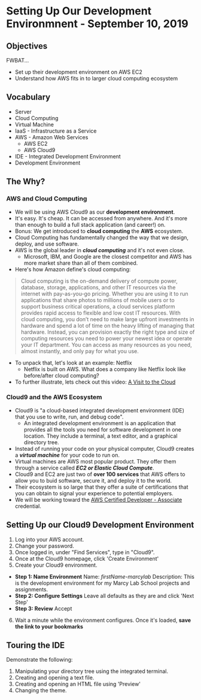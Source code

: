 # Setting Up Our Development Environmnent - September 10, 2019

## Objectives
FWBAT...
* Set up their development environment on AWS EC2
* Understand how AWS fits in to larger cloud computing ecosystem 

## Vocabulary
* Server
* Cloud Computing
* Virtual Machine
* IaaS - Infrastructure as a Service
* AWS - Amazon Web Services
  - AWS EC2
  - AWS Cloud9
* IDE - Integrated Development Environment
* Development Environment

## The Why?
### AWS and Cloud Computing
* We will be using AWS Cloud9 as our **development environment**.
* It's easy. It's cheap. It can be accessed from anywhere. And it's more than enough to build a full stack application (and career!) on.
* Bonus: We get introduced to **cloud computing** the **AWS** ecosystem.
* Cloud Computing has fundamentally changed the way that we design, deploy, and use software.
* AWS is the global leader in **_cloud computing_** and it's not even close.
  * Microsoft, IBM, and Google are the closest competitor and AWS has more market share than all of them combined.
* Here's how Amazon define's cloud computing:
> Cloud computing is the on-demand delivery of compute power, database, storage, applications, and other IT resources via the internet with pay-as-you-go pricing.
> Whether you are using it to run applications that share photos to millions of mobile users or to support business critical operations, a cloud services platform provides rapid access to flexible and low cost IT resources. With cloud computing, you don’t need to make large upfront investments in hardware and spend a lot of time on the heavy lifting of managing that hardware. Instead, you can provision exactly the right type and size of computing resources you need to power your newest idea or operate your IT department. You can access as many resources as you need, almost instantly, and only pay for what you use.
* To unpack that, let's look at an example: Netflix
  - Netflix is built on AWS. What does a company like Netflix look like before/after cloud computing?
* To further illustrate, lets check out this video: [A Visit to the Cloud](https://youtu.be/94PO2-TL4Vs)

### Cloud9 and the AWS Ecosystem
* Cloud9 is "a cloud-based integrated development environment (IDE) that you use to write, run, and debug code".
  * An integrated development environment is an application that provides all the tools you need for software development in one location. They include a terminal, a text editor, and a graphical directory tree.
* Instead of running your code on your physical computer, Cloud9 creates a **_virtual machine_** for your code to run on. 
* Virtual machines are AWS most popular product. They offer them through a service called **_EC2 or Elastic Cloud Compute_**.
* Cloud9 and EC2 are just two of **over 100 services** that AWS offers to allow you to buid software, secure it, and deploy it to the world.
* Their ecosystem is so large that they offer a suite of certifications that you can obtain to signal your experience to potential employers.
* We will be working toward the [AWS Certified Developer - Associate](https://aws.amazon.com/certification/certified-developer-associate/) credential.

## Setting Up our Cloud9 Development Environment
1. Log into your AWS account. 
2. Change your password.
3. Once logged in, under "Find Services", type in "Cloud9".
4. Once at the Cloud9 homepage, click 'Create Environment'
5. Create your Cloud9 environment. 
  * **Step 1: Name Environment**
    Name: _firstName-marcylab_
    Description: This is the development environment for my Marcy Lab School projects and assignments.
  * **Step 2: Configure Settings**
    Leave all defaults as they are and click 'Next Step'
  * **Step 3: Review**
    Accept
6. Wait a minute while the environment configures. Once it's loaded, **save the link to your bookmarks**

## Touring the IDE
Demonstrate the following:
1. Manipulating your directory tree using the integrated terminal.
2. Creating and opening a text file.
3. Creating and opening an HTML file using 'Preview'
4. Changing the theme. 
